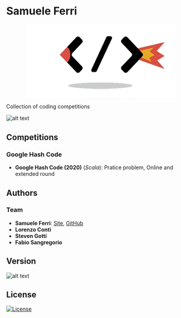 # Samuele Ferri

<p align="center">
<img src="https://github.com/samuelexferri/coding/blob/master/images/coding.png" width="400">
</p>

Collection of coding competitions

![alt text](https://img.shields.io/badge/Language-English-infomrmational?style=for-the-badge)

## Competitions

### Google Hash Code

-   **Google Hash Code (2020)** (_Scala_): Pratice problem, Online and extended round

## Authors

### Team

-   **Samuele Ferri**: [Site](https://samuelexferri.com), [GitHub](https://github.com/samuelexferri)
-   **Lorenzo Conti**
-   **Steven Gotti**
-   **Fabio Sangregorio**

## Version

![alt text](https://img.shields.io/badge/Version-0.0.1-blue.svg?style=for-the-badge)

## License

[![License](https://img.shields.io/badge/License-MIT_License-blue.svg?style=for-the-badge)](https://badges.mit-license.org)
